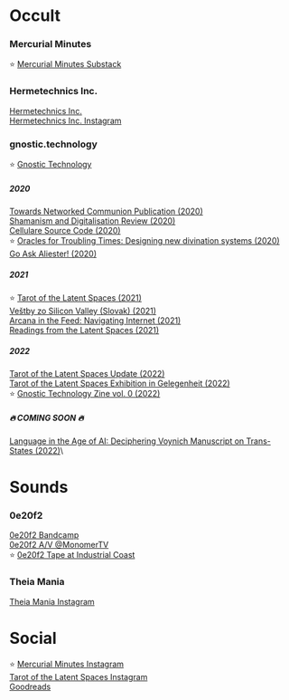 # Occult

### Mercurial Minutes
⭐ [Mercurial Minutes Substack](https://mercurialminutes.substack.com/)

### Hermetechnics Inc.
[Hermetechnics Inc.](https://www.hermetechnics.life/)\
[Hermetechnics Inc. Instagram](https://www.instagram.com/hermetechnics/)

### gnostic.technology

⭐ [Gnostic Technology](https://gnostic.technology/)

##### 2020

[Towards Networked Communion Publication (2020)](https://issuu.com/fsse/docs/tagungsbuch_2020_en)\
[Shamanism and Digitalisation Review (2020)](https://www.shamanism.eu/review-conference-shamanism-and-digitalisation/)\
[Cellulare Source Code (2020)](https://github.com/hermetechnics/cellulare)\
⭐ [Oracles for Troubling Times: Designing new divination systems (2020)](https://www.youtube.com/watch?v=KxmAd6ByK40)\
[Go Ask Aliester! (2020)](https://www.instagram.com/p/B_m_QXYHijq/)

##### 2021

⭐ [Tarot of the Latent Spaces (2021)](https://mercurialminutes.substack.com/p/tarot-of-the-latent-spaces-by-hermetechnics)\
[Veštby zo Silicon Valley (Slovak) (2021)](https://www.facebook.com/events/504827170512030)\
[Arcana in the Feed: Navigating Internet (2021)](https://www.youtube.com/watch?v=9aimRQlVYXo)\
[Readings from the Latent Spaces (2021)](https://www.instagram.com/tarot_of_the_latent_spaces/)

##### 2022

[Tarot of the Latent Spaces Update (2022)](https://mercurialminutes.substack.com/p/tarot-of-the-latent-spaces-update)\
[Tarot of the Latent Spaces Exhibition in Gelegenheit (2022)](https://www.instagram.com/p/CZenVmLtr6z/?igshid=YmMyMTA2M2Y=)\
⭐ [Gnostic Technology Zine vol. 0 (2022)](https://gnostic.technology/)

##### ️‍🔥 COMING SOON ️‍🔥 
[Language in the Age of AI: Deciphering Voynich Manuscript on Trans-States (2022)](https://trans-states.org/speaker/karin-valis/)\


# Sounds

### 0e20f2
[0e20f2 Bandcamp](https://0e20f2.bandcamp.com/releases)\
[0e20f2 A/V @MonomerTV](https://vimeo.com/465105344#t=1400)\
⭐ [0e20f2 Tape at Industrial Coast](https://industrialcoast.bigcartel.com/product/oe20f2)

### Theia Mania

[Theia Mania Instagram](https://www.instagram.com/theia_maniaaa/)

# Social

⭐ [Mercurial Minutes Instagram](https://www.instagram.com/cannot_cross_water/)\
[Tarot of the Latent Spaces Instagram](https://www.instagram.com/tarot_of_the_latent_spaces/)\
[Goodreads](https://www.goodreads.com/user/show/23194428-karin)
